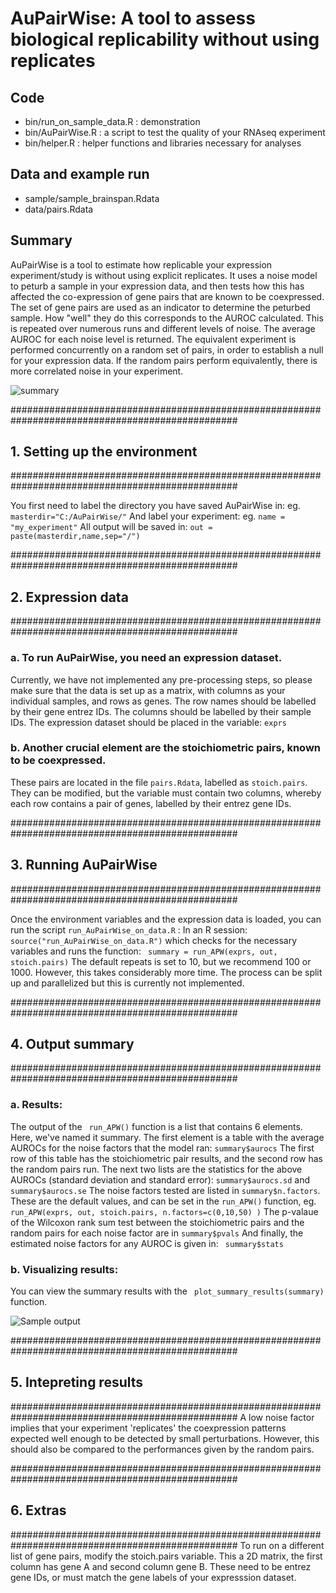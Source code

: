 AuPairWise: A tool to assess biological replicability without using replicates
========

## Code 
- bin/run_on_sample_data.R : demonstration 
- bin/AuPairWise.R : a script to test the quality of your RNAseq experiment
- bin/helper.R : helper functions and libraries necessary for analyses

## Data and example run 
- sample/sample_brainspan.Rdata
- data/pairs.Rdata 

## Summary
 AuPairWise is a tool to estimate how replicable your expression experiment/study is without using explicit replicates. 
It uses a noise model to peturb a sample in your expression data, and then tests how this has affected the co-expression of gene pairs that are known to be coexpressed. The set of gene pairs are used as an indicator to determine the peturbed sample. How "well" they do this corresponds to the AUROC calculated. This is repeated over numerous runs and different levels of noise. The average AUROC for each noise level is returned. The equivalent experiment is performed concurrently on a random set of pairs, in order to establish a null for your expression data. If the random pairs perform equivalently, there is more correlated noise in your experiment.

![summary](https://github.com/sarbal/AuPairWise/blob/master/suppl/imgs/Fig9_new.png "Method summary")

#################################################################################################
## 1. Setting up the environment
#################################################################################################

You first need to label the directory you have saved AuPairWise in: eg. ``` masterdir="C:/AuPairWise/" ```
And label your experiment: eg. ``` name = "my_experiment" ```
All output will be saved in: ``` out = paste(masterdir,name,sep="/") ```

#################################################################################################
## 2. Expression data
#################################################################################################

### a. To run AuPairWise, you need an expression dataset.
Currently, we have not implemented any pre-processing steps, so please make sure that the data is
set up as a matrix, with columns as your individual samples, and rows as genes.
The row names should be labelled by their gene entrez IDs.
The columns should be labelled by their sample IDs.
The expression dataset should be placed in the variable: ``` exprs ``` 

### b. Another crucial element are the stoichiometric pairs, known to be coexpressed.
These pairs are located in the file ``` pairs.Rdata ```, labelled as ``` stoich.pairs ```.
They can be modified, but the variable must contain two columns, whereby each row
contains a pair of genes, labelled by their entrez gene IDs.

#################################################################################################
## 3. Running AuPairWise
#################################################################################################

Once the environment variables and the expression data is loaded, you can run the
script ``` run_AuPairWise_on_data.R ``` :
In an R session: ``` source("run_AuPairWise_on_data.R") ``` 
which checks for the necessary variables and runs the function: ``` summary = run_APW(exprs, out, stoich.pairs)``` 
The default repeats is set to 10, but we recommend 100 or 1000. However, this takes considerably 
more time. The process can be split up and parallelized but this is currently not implemented.


#################################################################################################
## 4. Output summary
#################################################################################################

### a. Results:
The output of the ``` run_APW()``` function is a list that contains 6 elements. Here, we've named it summary.
The first element is a table with the average AUROCs for the noise factors that the model ran: ``` summary$aurocs ```
The first row of this table has the stoichiometric pair results, and the second row has the random pairs run.
The next two lists are the statistics for the above AUROCs (standard deviation and standard error): ``` summary$aurocs.sd ```  and ``` summary$aurocs.se```
The noise factors tested are listed in ```summary$n.factors```. These are the default values, and can 
be set in the ```run_APW()``` function, eg. ``` run_APW(exprs, out, stoich.pairs, n.factors=c(0,10,50) )```
The p-valaue of the Wilcoxon rank sum test between the stoichiometric pairs and the random pairs for each noise factor are in ```summary$pvals```
And finally, the estimated noise factors for any AUROC is given in: ``` summary$stats```

### b. Visualizing results:
You can view the summary results with the ``` plot_summary_results(summary)``` function.

![Sample output](https://github.com/sarbal/AuPairWise/blob/master/suppl/imgs/summary_encode.png "Sample output")
 
#################################################################################################
## 5. Intepreting results
#################################################################################################
A low noise factor implies that your experiment 'replicates' the coexpression patterns expected well
enough to be detected by small perturbations.
However, this should also be compared to the performances given by the random pairs.

#################################################################################################
## 6. Extras
#################################################################################################
To run on a different list of gene pairs, modify the stoich.pairs variable.
This a 2D matrix, the first column has gene A and second column gene B.
These need to be entrez gene IDs, or must match the gene labels of your expresssion dataset.


